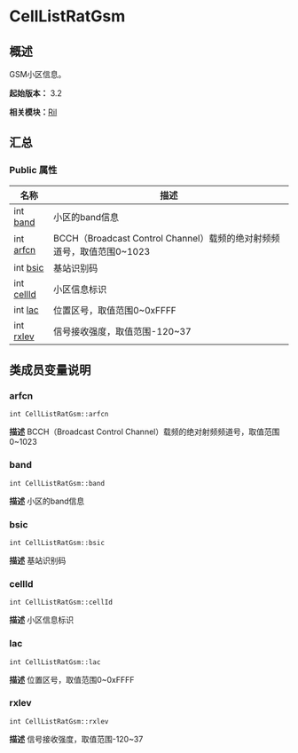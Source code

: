 # CellListRatGsm


## 概述

GSM小区信息。

**起始版本：** 3.2

**相关模块：**[Ril](_ril_v10.md)


## 汇总


### Public 属性

| 名称 | 描述 | 
| -------- | -------- |
| int [band](#band) | 小区的band信息  | 
| int [arfcn](#arfcn) | BCCH（Broadcast Control Channel）载频的绝对射频频道号，取值范围0~1023  | 
| int [bsic](#bsic) | 基站识别码  | 
| int [cellId](#cellid) | 小区信息标识  | 
| int [lac](#lac) | 位置区号，取值范围0~0xFFFF  | 
| int [rxlev](#rxlev) | 信号接收强度，取值范围-120~37  | 


## 类成员变量说明


### arfcn

```
int CellListRatGsm::arfcn
```
**描述**
BCCH（Broadcast Control Channel）载频的绝对射频频道号，取值范围0~1023


### band

```
int CellListRatGsm::band
```
**描述**
小区的band信息


### bsic

```
int CellListRatGsm::bsic
```
**描述**
基站识别码


### cellId

```
int CellListRatGsm::cellId
```
**描述**
小区信息标识


### lac

```
int CellListRatGsm::lac
```
**描述**
位置区号，取值范围0~0xFFFF


### rxlev

```
int CellListRatGsm::rxlev
```
**描述**
信号接收强度，取值范围-120~37
